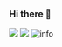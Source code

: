 ### Hi there 👋

<!--
**panghaoyu/panghaoyu** is a ✨ _special_ ✨ repository because its `README.md` (this file) appears on your GitHub profile.

Here are some ideas to get you started:

- 🔭 I’m currently working on ...
- 🌱 I’m currently learning ...
- 👯 I’m looking to collaborate on ...
- 🤔 I’m looking for help with ...
- 💬 Ask me about ...
- 📫 How to reach me: ...
- 😄 Pronouns: ...
- ⚡ Fun fact: ...
-->

![](https://visitor-badge.glitch.me/badge?page_id=panghaoyu.readme)
![](http://antzuhl.cn:4000/get/@panghaoyu.readme)
![info](https://github-readme-stats.vercel.app/api?username=panghaoyu&show_icons=true&count_private=true&hide=prs&theme=default_repocard)
